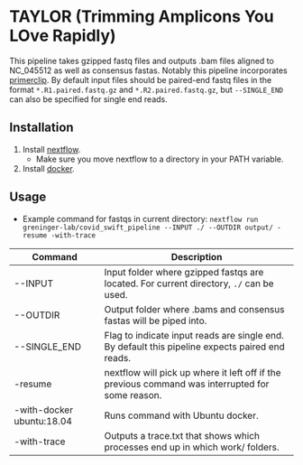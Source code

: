 # TAYLOR (Trimming Amplicons You LOve Rapidly)
This pipeline takes gzipped fastq files and outputs .bam files aligned to NC_045512 as well as consensus fastas. Notably this pipeline incorporates [primerclip](https://github.com/swiftbiosciences/primerclip/tree/deltest). By default input files should be paired-end fastq files in the format `*.R1.paired.fastq.gz` and `*.R2.paired.fastq.gz`, but `--SINGLE_END` can also be specified for single end reads.

## Installation

1. Install [nextflow](https://www.nextflow.io/docs/latest/getstarted.html#installation).
   - Make sure you move nextflow to a directory in your PATH variable.
2. Install [docker](https://docs.docker.com/get-docker/).

## Usage
- Example command for fastqs in current directory: ```nextflow run greninger-lab/covid_swift_pipeline --INPUT ./ --OUTDIR output/ -resume -with-trace```


| Command  | Description |
| ---      | ---         | 
| --INPUT  | Input folder where gzipped fastqs are located. For current  directory, `./` can be used.
| --OUTDIR | Output folder where .bams and consensus fastas will be piped into.
| --SINGLE_END | Flag to indicate input reads are single end. By default this pipeline expects paired end reads.
| -resume  | nextflow will pick up where it left off if the previous command was interrupted for some reason.
| -with-docker ubuntu:18.04 | Runs command with Ubuntu docker.
| -with-trace | Outputs a trace.txt that shows which processes end up in which work/ folders. 
